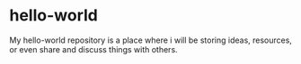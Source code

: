 # hello-world
My hello-world repository is a place where i will be storing ideas, resources, or even share and discuss things with others.
